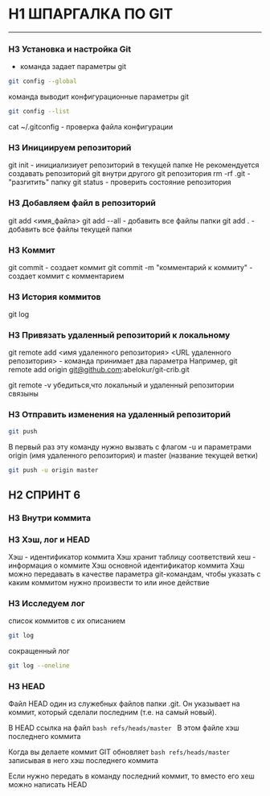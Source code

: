 # H1 ШПАРГАЛКА ПО GIT
---
### H3 Установка и настройка Git
- команда задает параметры git
```bash
git config --global
```
команда выводит конфигурационные параметры git
```bash
git config --list
```
cat ~/.gitconfig - проверка файла конфигурации

### H3 Инициируем репозиторий
git init - инициализиует репозиторий в текущей папке
Не рекомендуется создавать репозиторий git внутри другого git репозитория
rm -rf .git - "разгитить" папку
git status - проверить состояние репозитория

### H3 Добавляем файл в репозиторий
git add <имя_файла>
git add --all - добавить все файлы папки
git add . - добавить все файлы текущей папки

### H3 Коммит
git commit - создает коммит
git commit -m "комментарий к коммиту" - создает коммит с комментарием

### H3 История коммитов
git log

### H3 Привязать удаленный репозиторий к локальному
git remote add <имя удаленного репозитория> <URL удаленного репозитория> - команда принимает два параметра 
Например, git remote add origin git@github.com:abelokur/git-crib.git

git remote -v убедиться,что локальный и удаленный репозитории связыны

### H3 Отправить изменения на удаленный репозиторий
```bash
git push
```
В первый раз эту команду нужно вызвать с флагом -u и параметрами origin (имя удаленного репозитория) и master (название текущей ветки)
```bash
git push -u origin master
```

## H2 СПРИНТ 6
### H3 Внутри коммита
### H3 Хэш, лог и HEAD
Хэш - идентификатор коммита
Хэш хранит таблицу соответствий хеш - информация о коммите
Хэш основной идентификатор коммита
Хэш можно передавать в качестве параметра git-командам, чтобы указать с каким коммитом нужно произвести то или иное действие

### H3 Исследуем лог
список коммитов с их описанием
```bash
git log
```
сокращенный лог
```bash
git log --oneline
```

### H3 HEAD
Файл HEAD один из служебных файлов папки .git. Он указывает на коммит, который сделали последним (т.е. на самый новый).

В HEAD ссылка на файл ```bash refs/heads/master ```
В этом файле хэш последнего коммита

Когда вы делаете коммит GIT обновляет ```bash refs/heads/master ``` записывая в него хэш последнего коммита

Если нужно передать в команду последний коммит, то вместо его хеш можно написать HEAD

